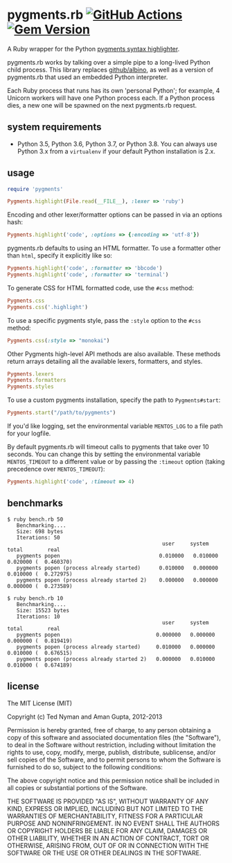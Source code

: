 # pygments.rb [![GitHub Actions][gh-actions_badge]][gh-actions_url] [![Gem Version][gem_badge]][gem_url]

[gh-actions_badge]: https://github.com/tmm1/pygments.rb/workflows/CI/badge.svg?branch=master
[gh-actions_url]: https://github.com/tmm1/pygments.rb/actions?query=branch%3Amaster
[gem_badge]: https://img.shields.io/gem/v/pygments.rb.svg
[gem_url]: https://rubygems.org/gems/pygments.rb

A Ruby wrapper for the Python [pygments syntax highlighter](http://pygments.org/).

pygments.rb works by talking over a simple pipe to a long-lived
Python child process. This library replaces [github/albino](https://github.com/github/albino),
as well as a version of pygments.rb that used an embedded Python
interpreter.

Each Ruby process that runs has its own 'personal Python';
for example, 4 Unicorn workers will have one Python process each.
If a Python process dies, a new one will be spawned on the next
pygments.rb request.

## system requirements

- Python 3.5, Python 3.6, Python 3.7, or Python 3.8. You can always use
Python 3.x from a `virtualenv` if your default Python installation is 2.x.

## usage

```ruby
require 'pygments'
```

```ruby
Pygments.highlight(File.read(__FILE__), :lexer => 'ruby')
```

Encoding and other lexer/formatter options can be passed in via an
options hash:

```ruby
Pygments.highlight('code', :options => {:encoding => 'utf-8'})
```

pygments.rb defaults to using an HTML formatter.
To use a formatter other than `html`, specify it explicitly
like so:

```ruby
Pygments.highlight('code', :formatter => 'bbcode')
Pygments.highlight('code', :formatter => 'terminal')
```

To generate CSS for HTML formatted code, use the `#css` method:

```ruby
Pygments.css
Pygments.css('.highlight')
```

To use a specific pygments style, pass the `:style` option to the `#css` method:

```ruby
Pygments.css(:style => "monokai")
```

Other Pygments high-level API methods are also available.
These methods return arrays detailing all the available lexers, formatters,
and styles.

```ruby
Pygments.lexers
Pygments.formatters
Pygments.styles
```

To use a custom pygments installation, specify the path to
`Pygments#start`:

```ruby
Pygments.start("/path/to/pygments")
```

If you'd like logging, set the environmental variable `MENTOS_LOG` to a file path for your logfile.

By default pygments.rb will timeout calls to pygments that take over 10 seconds.
You can change this by setting the environmental variable `MENTOS_TIMEOUT` to a
different value or by passing the `:timeout` option (taking precedence over `MENTOS_TIMEOUT`):

```ruby
Pygments.highlight('code', :timeout => 4)
```

## benchmarks


    $ ruby bench.rb 50
       Benchmarking....
       Size: 698 bytes
       Iterations: 50
                                                      user     system      total        real
       pygments popen                                0.010000   0.010000   0.020000 (  0.460370)
       pygments popen (process already started)      0.010000   0.000000   0.010000 (  0.272975)
       pygments popen (process already started 2)    0.000000   0.000000   0.000000 (  0.273589)

    $ ruby bench.rb 10
       Benchmarking....
       Size: 15523 bytes
       Iterations: 10
                                                      user     system      total        real
       pygments popen                               0.000000   0.000000   0.000000 (  0.819419)
       pygments popen (process already started)     0.010000   0.000000   0.010000 (  0.676515)
       pygments popen (process already started 2)   0.000000   0.010000   0.010000 (  0.674189)

## license

The MIT License (MIT)

Copyright (c) Ted Nyman and Aman Gupta, 2012-2013

Permission is hereby granted, free of charge, to any person obtaining a copy of this software and
associated documentation files (the "Software"), to deal in the Software without restriction,
including without limitation the rights to use, copy, modify, merge, publish, distribute, sublicense,
and/or sell copies of the Software, and to permit persons to whom the Software is furnished to do so,
subject to the following conditions:

The above copyright notice and this permission notice shall be included in all copies or substantial
portions of the Software.

THE SOFTWARE IS PROVIDED "AS IS", WITHOUT WARRANTY OF ANY KIND, EXPRESS OR IMPLIED, INCLUDING BUT NOT
LIMITED TO THE WARRANTIES OF MERCHANTABILITY, FITNESS FOR A PARTICULAR PURPOSE AND NONINFRINGEMENT.
IN NO EVENT SHALL THE AUTHORS OR COPYRIGHT HOLDERS BE LIABLE FOR ANY CLAIM, DAMAGES OR OTHER LIABILITY,
WHETHER IN AN ACTION OF CONTRACT, TORT OR OTHERWISE, ARISING FROM, OUT OF OR IN CONNECTION WITH THE
SOFTWARE OR THE USE OR OTHER DEALINGS IN THE SOFTWARE.
